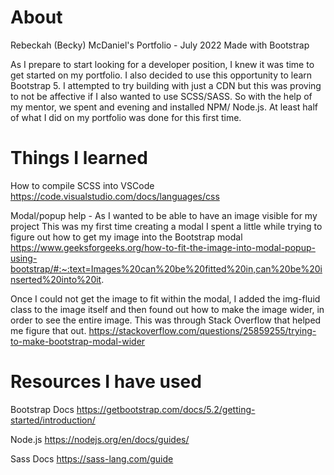 # About
Rebeckah (Becky) McDaniel's Portfolio - July 2022
Made with Bootstrap

As I prepare to start looking for a developer position, I knew it was time to get started on my portfolio. I also decided to use this opportunity to learn Bootstrap 5. 
I attempted to try building with just a CDN but this was proving to not be affective if I also wanted to use SCSS/SASS. So with the help of my mentor, we spent and evening
and installed NPM/ Node.js. At least half of what I did on my portfolio was done for this first time. 


# Things I learned

How to compile SCSS into VSCode
https://code.visualstudio.com/docs/languages/css



Modal/popup help - As I wanted to be able to have an image visible for my project
This was my first time creating a modal
I spent a little while trying to figure out how to get my image into the Bootstrap modal
https://www.geeksforgeeks.org/how-to-fit-the-image-into-modal-popup-using-bootstrap/#:~:text=Images%20can%20be%20fitted%20in,can%20be%20inserted%20into%20it.



Once I could not get the image to fit within the modal, I added the img-fluid class to the image itself and then found out how to make the image wider, in order to see
the entire image. This was through Stack Overflow that helped me figure that out.
https://stackoverflow.com/questions/25859255/trying-to-make-bootstrap-modal-wider









# Resources I have used 
Bootstrap Docs
https://getbootstrap.com/docs/5.2/getting-started/introduction/

Node.js
https://nodejs.org/en/docs/guides/

Sass Docs
https://sass-lang.com/guide
